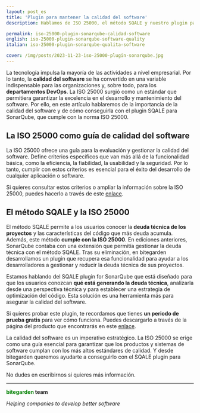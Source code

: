 ```yaml
---
layout: post_es
title: 'Plugin para mantener la calidad del software'
description: Hablamos de ISO 25000, el método SQALE y nuestro plugin para SonarQube.

permalink: iso-25000-plugin-sonarqube-calidad-software
english: iso-25000-plugin-sonarqube-software-quality
italian: iso-25000-plugin-sonarqube-qualita-software

cover: /img/posts/2023-11-23-iso-25000-plugin-sonarqube.jpg
---
```


La tecnología impulsa la mayoría de las actividades a nivel empresarial. Por lo tanto, la **calidad del software** se ha convertido en una variable indispensable para las organizaciones y, sobre todo, para los **departamentos DevOps**. La ISO 25000 surgió como un estándar que permitiera garantizar la excelencia en el desarrollo y mantenimiento del software. Por ello, en este artículo hablaremos de la importancia de la calidad del software y de cómo conseguirla con el plugin SQALE para SonarQube, que cumple con la norma ISO 25000.

## La ISO 25000 como guía de calidad del software

La ISO 25000 ofrece una guía para la evaluación y gestionar la calidad del software. Define criterios específicos que van más allá de la funcionalidad básica, como la eficiencia, la fiabilidad, la usabilidad y la seguridad. Por lo tanto, cumplir con estos criterios es esencial para el éxito del desarrollo de cualquier aplicación o software.

Si quieres consultar estos criterios o ampliar la información sobre la ISO 25000, puedes hacerlo a través de este [enlace](https://normasiso.org/norma-iso-25000/). 

## El método SQALE y la ISO 25000

El método SQALE permite a los usuarios conocer la **deuda técnica de los proyectos** y las características del código que más deuda acumula. Además, este método **cumple con la ISO 25000**. 
En ediciones anteriores, SonarQube contaba con una extensión que permitía gestionar la deuda técnica con el método SQALE. Tras su eliminación, en bitegarden desarrollamos un plugin que recupera esa funcionalidad para ayudar a los desarrolladores a gestionar y reducir la deuda técnica de sus proyectos.

Estamos hablando del SQALE plugin for SonarQube que está diseñado para que los usuarios conozcan **qué está generando la deuda técnica**, analizarla desde una perspectiva técnica y para establecer una estrategia de optimización del código. Esta solución es una herramienta más para asegurar la calidad del software. 

Si quieres probar este plugin, te recordamos que tienes **un periodo de prueba gratis** para ver cómo funciona. Puedes descargarlo a través de la página del producto que encontrarás en este [enlace](https://www.bitegarden.com/es/sonarqube-sqale).

La calidad del software es un imperativo estratégico. La ISO 25000 se erige como una guía esencial para garantizar que los productos y sistemas de software cumplan con los más altos estándares de calidad. Y desde bitegarden queremos ayudarte a conseguirlo con el SQALE plugin para SonarQube.

No dudes en escribirnos si quieres más información.

---
**<span style="color: green">bitegarden</span> team**

_Helping companies to develop better software_